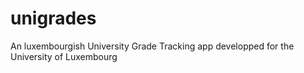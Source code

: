 # unigrades

An luxembourgish University Grade Tracking app developped for the University of Luxembourg
